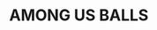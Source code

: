 <HTML>
  <head>
    <title>Career and Technical Education Directory</title>
  </head>

  <body>
    <h1 font-family="verdana">AMONG US BALLS</h1>
  </body>
</HTML>
